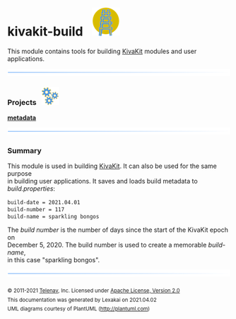 # kivakit-build &nbsp;&nbsp;![](documentation/images/kivakit-64.png)

This module contains tools for building [KivaKit](https://github.com/Telenav/kivakit) modules and user applications.

![](documentation/images/horizontal-line.png)

[//]: # (start-user-text)



[//]: # (end-user-text)

### Projects &nbsp; ![](documentation/images/gears-40.png)

[**metadata**](metadata/README.md)  

[//]: # (start-user-text)

![](documentation/images/horizontal-line.png)  

### Summary

This module is used in building [KivaKit](https://github.com/Telenav/kivakit). It can also be used for the same purpose  
in building user applications. It saves and loads build metadata to *build.properties*:

    build-date = 2021.04.01  
    build-number = 117  
    build-name = sparkling bongos

The *build number* is the number of days since the start of the KivaKit epoch on  
December 5, 2020. The build number is used to create a memorable *build-name*,  
in this case "sparkling bongos".


[//]: # (end-user-text)

![](documentation/images/horizontal-line.png)

<sub>© 2011-2021 [Telenav](http://telenav.com), Inc. Licensed under [Apache License, Version 2.0](LICENSE)</sub>  
<sub>This documentation was generated by Lexakai on 2021.04.02</sub>    
<sub>UML diagrams courtesy of PlantUML (http://plantuml.com)</sub>
